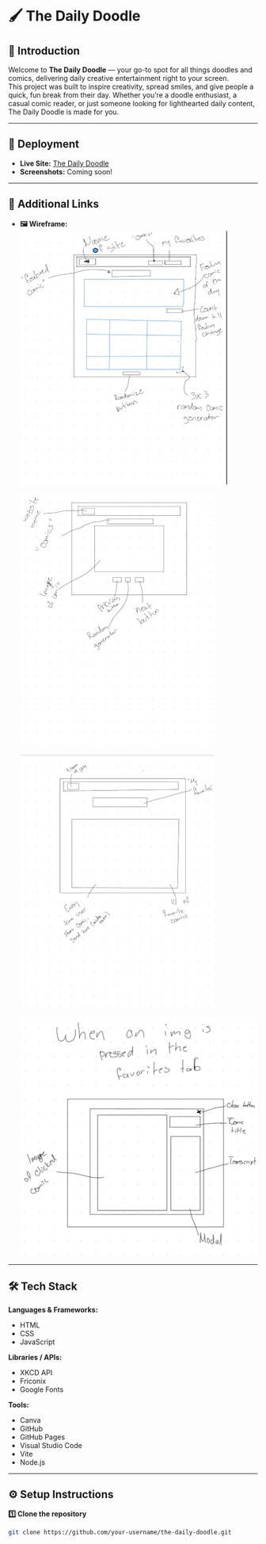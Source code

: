 # 🖌️ The Daily Doodle

## 📌 Introduction
Welcome to **The Daily Doodle** — your go-to spot for all things doodles and comics, delivering daily creative entertainment right to your screen.  
This project was built to inspire creativity, spread smiles, and give people a quick, fun break from their day. Whether you’re a doodle enthusiast, a casual comic reader, or just someone looking for lighthearted daily content, The Daily Doodle is made for you.

---

## 🚀 Deployment
- **Live Site:** [The Daily Doodle](https://kurasmagnolia.github.io/the-daily-doodle/)  
- **Screenshots:**
  Coming soon!

---

## 🔗 Additional Links
- **🖼 Wireframe:**  
  ![Wireframe - Home Page](./app/src/assets/wireframes/tdd-wireframe-1.jpg)

  ![Wireframe - Comic Generator Page](./app/src/assets/wireframes/tdd-wireframe-3.jpg)

  ![Wireframe - My Favorites Page](./app/src/assets/wireframes/tdd-wireframe-2.jpg)

  ![Wireframe - My Favorites Modal](./app/src/assets/wireframes/tdd-wireframe-4.jpg)

---

## 🛠 Tech Stack
**Languages & Frameworks:**
- HTML  
- CSS  
- JavaScript  

**Libraries / APIs:**
- XKCD API  
- Friconix  
- Google Fonts  

**Tools:**
- Canva  
- GitHub  
- GitHub Pages  
- Visual Studio Code  
- Vite  
- Node.js  

---

## ⚙️ Setup Instructions

**1️⃣ Clone the repository**
```bash
git clone https://github.com/your-username/the-daily-doodle.git
